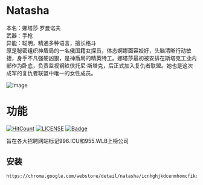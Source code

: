 # Natasha

本名：娜塔莎·罗曼诺夫  
武器：手枪  
异能：聪明，精通多种语言，擅长格斗  
原是秘密组织神盾局的一名俄国籍女探员，体态婀娜面容姣好，头脑清晰行动敏捷，身手不凡强硬凶狠，是神盾局的精英特工。娜塔莎最初被安排在斯塔克工业内部作为卧底，负责监视钢铁侠托尼·斯塔克，后正式加入复仇者联盟。她也是这次成军的复仇者联盟中唯一的女性成员。

![image](https://user-images.githubusercontent.com/1826685/55205774-26c5e000-520f-11e9-9d28-438ce352f560.png)


# 功能
[![HitCount](http://hits.dwyl.io/996-icu-avengers/Natasha.svg)](http://hits.dwyl.io/996-icu-avengers/Natasha)
[![LICENSE](https://img.shields.io/badge/license-Anti%20996-blue.svg)](https://github.com/996icu/996.ICU/blob/master/LICENSE)
[![Badge](https://img.shields.io/badge/link-996.icu-red.svg)](https://996.icu/#/zh_CN)  

旨在各大招聘网站标记996.ICU和955.WLB上榜公司

## 安装
```
https://chrome.google.com/webstore/detail/natasha/icnhghjkdcenmhomcfikdfpkmekhhlej
```

